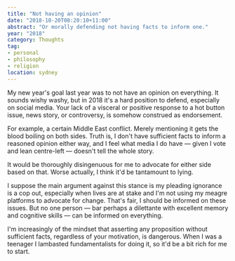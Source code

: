 ```yaml
---
title: "Not having an opinion"
date: "2018-10-20T08:20:10+11:00"
abstract: "Or morally defending not having facts to inform one."
year: "2018"
category: Thoughts
tag:
- personal
- philosophy
- religion
location: sydney
---
```

My new year's goal last year was to not have an opinion on everything. It sounds wishy washy, but in 2018 it's a hard position to defend, especially on social media. Your lack of a visceral or positive response to a hot button issue, news story, or controversy, is somehow construed as endorsement.

For example, a certain Middle East conflict. Merely mentioning it gets the blood boiling on both sides. Truth is, I don't have sufficient facts to inform a reasoned opinion either way, and I feel what media I do have — given I vote and lean centre-left — doesn't tell the whole story.

It would be thoroughly disingenuous for me to advocate for either side based on that. Worse actually, I think it'd be tantamount to lying.

I suppose the main argument against this stance is my pleading ignorance is a cop out, especially when lives are at stake and I'm not using my meagre platforms to advocate for change. That's fair, I should be informed on these issues. But no one person — bar perhaps a dilettante with excellent memory and cognitive skills — can be informed on everything.

I'm increasingly of the mindset that asserting any proposition without sufficient facts, regardless of your motivation, is dangerous. When I was a teenager I lambasted fundamentalists for doing it, so it'd be a bit rich for me to start.


